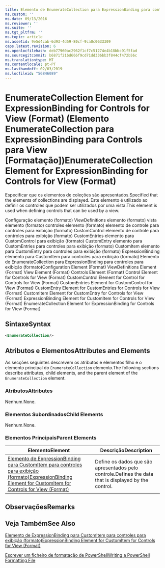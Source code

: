 ```yaml
---
title: Elemento de EnumerateCollection para ExpressionBinding para controles para exibição (formato) | Documentos da Microsoft
ms.custom: ''
ms.date: 09/13/2016
ms.reviewer: ''
ms.suite: ''
ms.tgt_pltfrm: ''
ms.topic: article
ms.assetid: 9e5d4cab-6d93-4d59-80cf-9ca0c0633309
caps.latest.revision: 6
ms.openlocfilehash: deb77960ac2962f1cf7c51274e4b18bbc91f5fad
ms.sourcegitcommit: b6871f21bd666f9cd71dd336bb3f844cf472b56c
ms.translationtype: MT
ms.contentlocale: pt-PT
ms.lasthandoff: 02/03/2019
ms.locfileid: "56846089"
---
```

# <a name="enumeratecollection-element-for-expressionbinding-for-controls-for-view-format"></a><span data-ttu-id="40241-102">EnumerateCollection Element for ExpressionBinding for Controls for View (Format) (Elemento EnumerateCollection para ExpressionBinding para Controls para View [Formatação])</span><span class="sxs-lookup"><span data-stu-id="40241-102">EnumerateCollection Element for ExpressionBinding for Controls for View (Format)</span></span>

<span data-ttu-id="40241-103">Especificar que os elementos de coleções são apresentados.</span><span class="sxs-lookup"><span data-stu-id="40241-103">Specified that the elements of collections are displayed.</span></span> <span data-ttu-id="40241-104">Este elemento é utilizado ao definir os controles que podem ser utilizados por uma vista.</span><span class="sxs-lookup"><span data-stu-id="40241-104">This element is used when defining controls that can be used by a view.</span></span>

<span data-ttu-id="40241-105">Configuração elemento (formato) ViewDefinitions elemento (formato) vista elemento (formato) controles elemento (formato) elemento de controle para controles para exibição (formato) CustomControl elemento de controle para controles para exibição (formato) CustomEntries elemento para CustomControl para exibição (formato) CustomEntry elemento para CustomEntries para controles para exibição (formato) CustomItem elemento para CustomEntry para controles para exibição (formato) ExpressionBinding elemento para CustomItem para controles para exibição (formato) Elemento de EnumerateCollection para ExpressionBinding para controles para exibição (formato)</span><span class="sxs-lookup"><span data-stu-id="40241-105">Configuration Element (Format) ViewDefinitions Element (Format) View Element (Format) Controls Element (Format) Control Element for Controls for View (Format) CustomControl Element for Control for Controls for View (Format) CustomEntries Element for CustomControl for View (Format) CustomEntry Element for CustomEntries for Controls for View (Format) CustomItem Element for CustomEntry for Controls for View (Format) ExpressionBinding Element for CustomItem for Controls for View (Format) EnumerateCollection Element for ExpressionBinding for Controls for View (Format)</span></span>

## <a name="syntax"></a><span data-ttu-id="40241-106">Sintaxe</span><span class="sxs-lookup"><span data-stu-id="40241-106">Syntax</span></span>

```xml
<EnumerateCollection/>
```

## <a name="attributes-and-elements"></a><span data-ttu-id="40241-107">Atributos e Elementos</span><span class="sxs-lookup"><span data-stu-id="40241-107">Attributes and Elements</span></span>

<span data-ttu-id="40241-108">As secções seguintes descrevem os atributos e elementos filho e o elemento principal do `EnumerateCollection` elemento.</span><span class="sxs-lookup"><span data-stu-id="40241-108">The following sections describe attributes, child elements, and the parent element of the `EnumerateCollection` element.</span></span>

### <a name="attributes"></a><span data-ttu-id="40241-109">Atributos</span><span class="sxs-lookup"><span data-stu-id="40241-109">Attributes</span></span>

<span data-ttu-id="40241-110">Nenhum.</span><span class="sxs-lookup"><span data-stu-id="40241-110">None.</span></span>

### <a name="child-elements"></a><span data-ttu-id="40241-111">Elementos Subordinados</span><span class="sxs-lookup"><span data-stu-id="40241-111">Child Elements</span></span>

<span data-ttu-id="40241-112">Nenhum.</span><span class="sxs-lookup"><span data-stu-id="40241-112">None.</span></span>

### <a name="parent-elements"></a><span data-ttu-id="40241-113">Elementos Principais</span><span class="sxs-lookup"><span data-stu-id="40241-113">Parent Elements</span></span>

|<span data-ttu-id="40241-114">Elemento</span><span class="sxs-lookup"><span data-stu-id="40241-114">Element</span></span>|<span data-ttu-id="40241-115">Descrição</span><span class="sxs-lookup"><span data-stu-id="40241-115">Description</span></span>|
|-------------|-----------------|
|[<span data-ttu-id="40241-116">Elemento de ExpressionBinding para CustomItem para controles para exibição (formato)</span><span class="sxs-lookup"><span data-stu-id="40241-116">ExpressionBinding Element for CustomItem for Controls for View (Format)</span></span>](./expressionbinding-element-for-customitem-for-controls-for-view-format.md)|<span data-ttu-id="40241-117">Define os dados que são apresentados pelo controle.</span><span class="sxs-lookup"><span data-stu-id="40241-117">Defines the data that is displayed by the control.</span></span>|

## <a name="remarks"></a><span data-ttu-id="40241-118">Observações</span><span class="sxs-lookup"><span data-stu-id="40241-118">Remarks</span></span>

## <a name="see-also"></a><span data-ttu-id="40241-119">Veja Também</span><span class="sxs-lookup"><span data-stu-id="40241-119">See Also</span></span>

[<span data-ttu-id="40241-120">Elemento de ExpressionBinding para CustomItem para controles para exibição (formato)</span><span class="sxs-lookup"><span data-stu-id="40241-120">ExpressionBinding Element for CustomItem for Controls for View (Format)</span></span>](./expressionbinding-element-for-customitem-for-controls-for-view-format.md)

[<span data-ttu-id="40241-121">Escrever um ficheiro de formatação de PowerShell</span><span class="sxs-lookup"><span data-stu-id="40241-121">Writing a PowerShell Formatting File</span></span>](./writing-a-powershell-formatting-file.md)
